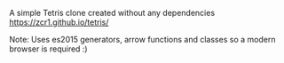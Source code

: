 A simple Tetris clone created without any dependencies https://zcr1.github.io/tetris/


Note: Uses es2015 generators, arrow functions and classes so a modern browser is required :)
